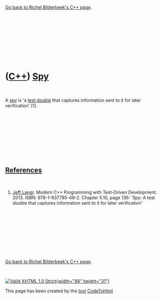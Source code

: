 

[Go back to Richel Bilderbeek's C++ page](Cpp.htm).

 

 

 

 

 

([C++](Cpp.htm)) [Spy](CppSpy.htm)
==================================

 

A [spy](CppSpy.htm) is 'a [test double](CppTestDouble.htm) that captures
information sent to it for later verification' \[1\].

 

 

 

 

 

[References](CppReferences.htm)
-------------------------------

 

1.  [Jeff Langr](CppJeffLangr.htm). Modern C++ Programming with
    Test-Driven Development. 2013. ISBN: 978-1-937785-48-2. Chapter
    5.10, page 136: 'Spy: A test double that captures information sent
    to it for later verification'

 

 

 

 

 

[Go back to Richel Bilderbeek's C++ page](Cpp.htm).



 

[![Valid XHTML 1.0 Strict](valid-xhtml10.png){width="88"
height="31"}](http://validator.w3.org/check?uri=referer)

This page has been created by the [tool](Tools.htm)
[CodeToHtml](ToolCodeToHtml.htm)
